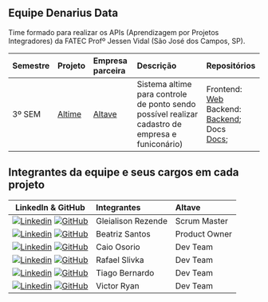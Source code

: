 ## Equipe Denarius Data

Time formado para realizar os APIs (Aprendizagem por Projetos Integradores) da FATEC Profº Jessen Vidal (São José dos Campos, SP).

<div align="center">

| Semestre | Projeto                                                                  | Empresa parceira                               | Descrição                                                                                                                                                                                                             | Repositórios                                                                                                                                                                                                                                                                                                                                                                                                                                                                                                                                                       |
| :------- | :----------------------------------------------------------------------- | :--------------------------------------------- | :-------------------------------------------------------------------------------------------------------------------------------------------------------------------------------------------------------------------- | :----------------------------------------------------------------------------------------------------------------------------------------------------------------------------------------------------------------------------------------------------------------------------------------------------------------------------------------------------------------------------------------------------------------------------------------------------------------------------------------------------------------------------------------------------------------- |
| 3º SEM   | [Altime](https://github.com/DenariusData/API-3SEM) | [Altave](https://altave.com.br/nossa-historia/)             | Sistema altime para controle de ponto sendo possível realizar cadastro de empresa e funiconário) | Frontend: <a href="https://github.com/DenariusData/DenariusData-Front/tree/Sprint-3">Web<a/> <br> Backend: <br> <a href="https://github.com/DenariusData/DenariusData-Back/tree/Sprint-2">Backend<a/>; <br> Docs <br><a href="https://github.com/DenariusData/DenariusData-docs">Docs<a/>; |

</div>


## Integrantes da equipe e seus cargos em cada projeto

<div align="left">

|      LinkedIn & GitHub | Integrantes                 | Altave        |
| :-------------------------------------------------------------------------------------------------------------------------------------------------------------------------------------------------------------------------------------------------------------------------------------------------------------: | :-------------------------- | :------------ |
|     [![Linkedin](https://img.shields.io/badge/Linkedin-blue?style=flat-square&logo=Linkedin&logoColor=white)]([https://www.linkedin.com/in/drisabelles](https://www.linkedin.com/in/gleialison-rezende-835453b0/)) [![GitHub](https://img.shields.io/badge/GitHub-111217?style=flat-square&logo=github&logoColor=white)](https://github.com/Glei-Rezende)     | Gleialison Rezende                | Scrum Master  |
|     [![Linkedin](https://img.shields.io/badge/Linkedin-blue?style=flat-square&logo=Linkedin&logoColor=white)](https://www.linkedin.com/in/beatriz-santos-0b6773220/) [![GitHub](https://img.shields.io/badge/GitHub-111217?style=flat-square&logo=github&logoColor=white)](https://github.com/BeatrizSantos00)  | Beatriz Santos              | Product Owner |
|     [![Linkedin](https://img.shields.io/badge/Linkedin-blue?style=flat-square&logo=Linkedin&logoColor=white)]([https://www.linkedin.com/in/gioliveirass](https://www.linkedin.com/in/caio-o-a67224200/)) [![GitHub](https://img.shields.io/badge/GitHub-111217?style=flat-square&logo=github&logoColor=white)](https://github.com/User-Business)              | Caio Osorio                       | Dev Team      |
|     [![Linkedin](https://img.shields.io/badge/Linkedin-blue?style=flat-square&logo=Linkedin&logoColor=white)](https://www.linkedin.com/in/rafael-lopes-slivka-07753326a/) [![GitHub](https://img.shields.io/badge/GitHub-111217?style=flat-square&logo=github&logoColor=white)](https://github.com/rafaslivka)  | Rafael Slivka               | Dev Team      |
|     [![Linkedin](https://img.shields.io/badge/Linkedin-blue?style=flat-square&logo=Linkedin&logoColor=white)](https://www.linkedin.com/in/tiagobernardosantos/) [![GitHub](https://img.shields.io/badge/GitHub-111217?style=flat-square&logo=github&logoColor=white)](https://github.com/TiagoBernardoSantos)   | Tiago Bernardo              | Dev Team      |
|     [![Linkedin](https://img.shields.io/badge/Linkedin-blue?style=flat-square&logo=Linkedin&logoColor=white)](https://www.linkedin.com/in/victor-ryan-51738b261) [![GitHub](https://img.shields.io/badge/GitHub-111217?style=flat-square&logo=github&logoColor=white)](https://github.com/yzvictorr)            | Victor Ryan                 | Dev Team      |

</div>
